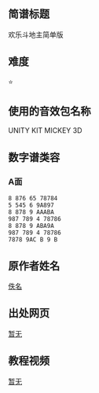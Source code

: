 ## 简谱标题

欢乐斗地主简单版

## 难度

⭐

## 使用的音效包名称

UNITY KIT MICKEY 3D

## 数字谱类容

### A面

    8 876 65 78784
    5 545 6 9A897
    8 878 9 AAABA
    987 789 4 78786
    8 878 9 ABA9A
    987 789 4 78786
    7878 9AC B 9 B

## 原作者姓名
[佚名]()
## 出处网页
[​​​​暂无]()
## 教程视频
[暂无]()

